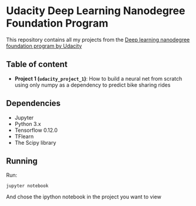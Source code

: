 # Udacity Deep Learning Nanodegree Foundation Program

This repository contains all my projects from the [Deep learning nanodegree foundation program by Udacity](https://www.udacity.com/course/deep-learning-nanodegree-foundation--nd101)

## Table of content
   - __Project 1 (`udacity_project_1`)__: How to build a neural net from scratch using only numpy as a dependency to predict bike sharing rides
   
## Dependencies

* Jupyter  
* Python 3.x
* Tensorflow 0.12.0
* TFlearn
* The Scipy library

## Running

Run:
```
jupyter notebook
```

And chose the ipython notebook in the project you want to view